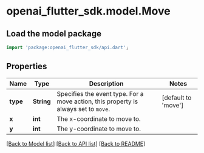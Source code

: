 # openai_flutter_sdk.model.Move

## Load the model package
```dart
import 'package:openai_flutter_sdk/api.dart';
```

## Properties
Name | Type | Description | Notes
------------ | ------------- | ------------- | -------------
**type** | **String** | Specifies the event type. For a move action, this property is  always set to `move`.  | [default to 'move']
**x** | **int** | The x-coordinate to move to.  | 
**y** | **int** | The y-coordinate to move to.  | 

[[Back to Model list]](../README.md#documentation-for-models) [[Back to API list]](../README.md#documentation-for-api-endpoints) [[Back to README]](../README.md)


